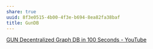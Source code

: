 ```yaml
---
share: true
uuid: 8f3e0515-4b00-4f3e-b694-8ea82fa38baf
title: GunDB
---
```

[GUN Decentralized Graph DB in 100 Seconds - YouTube](https://www.youtube.com/watch?v=oTQXzhm8w_8)